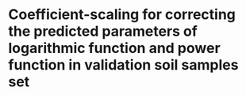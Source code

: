 # Coefficient-scaling for correcting the predicted parameters of logarithmic function and power function in validation soil samples set
